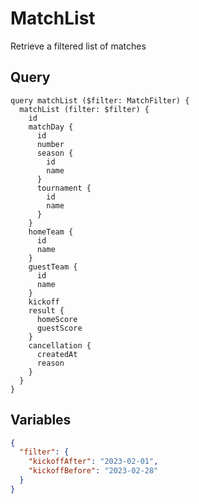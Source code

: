 # MatchList

Retrieve a filtered list of matches

## Query

```
query matchList ($filter: MatchFilter) {
  matchList (filter: $filter) {
    id
    matchDay {
      id
      number
      season {
        id
        name
      }
      tournament {
        id
        name
      }
    }
    homeTeam {
      id
      name
    }
    guestTeam {
      id
      name
    }
    kickoff
    result {
      homeScore
      guestScore
    }
    cancellation {
	  createdAt
      reason
    }
  }
}
```

## Variables

```json
{
  "filter": {
    "kickoffAfter": "2023-02-01",
    "kickoffBefore": "2023-02-28"
  }
}
```
